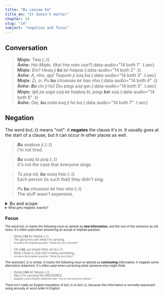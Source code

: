 ```yaml
---
title: "Bu casuao hú"
title_en: "It doesn't matter"
chapter: 14
slug: "14"
subject: "negation and focus"
---
```


## Conversation

<!-- <img style="float:right;margin-left:-1em" src="../tika.svg" height="200" alt="Míqte arriving with groceries." /> -->

> **Míqte:** _Tıka._{:.t}<br>
> **Ánhe:** _Hóı Míqte, tîka! Hıa nánı cea?_{:data-audio="14 both 1" .t.sec}<br>
> **Míqte:** _Ém? Heaq jí **kú** ké haqsaı._{:data-audio="14 both 2" .t}<br>
> **Ánhe:** _A, nho, aja! Teqsom jí súq ba._{:data-audio="14 both 3" .t.sec}<br>
> **Míqte:** _Zı, zı. Pu **bu** choaısao ké hao nha._{:data-audio="14 both 4" .t}<br>
> **Ánhe:** _**Bu** chı jí hú! Duı paıgı súq ꝡeı._{:data-audio="14 both 5" .t.sec}<br>
> **Míqte:** _Ꝡá jıa sıqja súq ké haqtoq bï, paıgı **béı** <em>súq</em>._{:data-audio="14 both 6" .t}<br>
> **Ánhe:** _Oaı, **bu** mala kuq jí hú ba._{:data-audio="14 both 7" .t.sec}

## Negation

The word _bu_{:.t} means "not": it **negates** the clause it's in. It usually goes at the start of a clause, but it can occur in other places as well.

> _**Bu** seakuaı jí._{:.t}<br>
> I'm not tired.

> _**Bu** suaq tú poq._{:.t}<br>
> It's not the case that everyone sings.

> _Tú poq nä, **bu** suaq hóa._{:.t}<br>
> Each person (is such that) they didn't sing.

> _Pu **bu** choaısao ké hao nha._{:.t}<br>
> The stuff wasn't expensive.

<details class="aside grammar" markdown="1">
<summary>Bu and scope</summary>

Just like the quantifying articles _sá_{:.t} wraps its scope island in a "there exists" (∃) and _tú_{:.t} wraps it scope island in a "for all" (∀), the word _bu_{:.t} wraps its scope island in a _not_ (¬).

{:style="text-align:center"}
> <small>Ꝡa chı jí, ꝡá pu <b>bu</b> suaq <b>sá</b> poq da.</small>
>
> <div class="scope t"><span class="sb"><i>Ꝡa</i></span> chı jí, <div class="scope t s2"><span class="sb"><i>ꝡá</i></span> pu <b>bu</b> suaq <b>sá</b> poq</div> da.</div>
>
> <div class="scope t"><span class="sb"><i>&ensp;</i></span>I believe <div class="scope t s2"><span class="sb"><i>¬ ∃p:</i></span><b>p</b> sang.</div></div>
>
> {:style="margin-top:0"}
> <small>I believe nobody sang.

The operators ¬ and ∃p in the formula reflect the order of _bu_{:.t} and _sá_{:.t} in the original sentence. And so if we reorder these words, the meaning changes.

{:style="text-align:center"}
> <small>Ꝡa chı jí, ꝡá <b>sá</b> poq nä pu <b>bu</b> suaq hó da.</small>
>
> <div class="scope t"><span class="sb"><i>Ꝡa</i></span> chı jí, <div class="scope t s2"><span class="sb"><i>ꝡá</i></span> <b>sá</b> poq nä pu <b>bu</b> suaq hó</div> da.</div>
>
> <div class="scope t"><span class="sb"><i>&ensp;</i></span>I believe <div class="scope t s2"><span class="sb"><i>∃p: ¬</i></span><b>p</b> sang.</div></div>
>
> {:style="margin-top:0"}
> <small>I believe there was a person who didn't sing.

</details>

<details class="aside semantics" markdown="1">
<summary>What gets negated, exactly?</summary>

### Episodic sentences

Episodic Toaq sentences claim that certain events exist at some time. That means a simple sentence with _bu_{:.t} (or _sía_{:.t}) claims the non-existence of a certain kind of event.

> _Tı jí Súomıgua._{:.t}<br>
> I was in Finland.<br>
> <small markdown="1">There exists some event _e_ during time _t_ of me being in Finland.</small>

> _**Bu** tı jí Súomıgua._{:.t}<br>
> I wasn't in Finland.<br>
> <small markdown="1">**It's false that** there exists some event _e_ during time _t_ of me being in Finland.</small>

Because this variable _t_ is a ["vague, definite" time](../8), we don't claim that we _never_ were or _never_ will be in Finland — only that it didn't happen within the time we are talking about.

If there are other quantifiers, _bu_{:.t} may negate a more complex claim:

> _Geq jí tú lıq._{:.t}<br>
> I met every woman.<br>
> <small markdown="1">For each woman _L_, there exists some event _e_ during time _t_ of me meeting _L_.</small>
>
> _**Bu** geq jí tú lıq._{:.t}<br>
> It's false that I met every woman.<br>
> <small markdown="1">**It's false that**, for each woman _L_, there exists some event _e_ during time _t_ of me meeting _L_.</small>

That is: I failed to meet at least some woman, and so the for-all statement about meeting-episodes isn't true.

(By the way, when a sentence refers to a "vague definite time" _t_, we take this to be the same _t_ for the whole sentence, across all assignments of variables: _Geq jí tú lıq_{:.t} comes with a guarantee that "the time we are talking about" isn't different from one woman to the next.)

### Generic sentences

In generic sentences, _he_{:.t} also acts as a scope operator, and so the order of it and _bu_{:.t} matters:

> _He **bu** jaı báq poq._{:.t}<br>
> People are unhappy.<br>
> <small markdown="1">It's true that, as a rule, there are **no** events of people being happy.</small>

> _**Bu** he jaı báq poq._{:.t}<br>
> People aren't happy.<br>
> <small markdown="1">It is **not** true that, as a rule, there are events of people being happy.</small>

### Tense

It usually doesn't matter which way around _bu_{:.t} and the tense word are.

> _**Bu** naı casuao hú._{:.t}<br>
> _Naı **bu** casuao hú._{:.t}<br>
> (**¬** ∃e) That doesn't matter now.

But if it's an existential tense, like _mala_{:.t}, the order matters, just like it does between _bu_{:.t} and _sá_{:.t}.

> _**Bu** <span class="s2">mala</span> casuao hú._{:.t}<br>
> (**¬** <span class="s2">∃t</span> ∃e) That has never mattered.
>
> _<span class="s2">Mala</span> **bu** casuao hú._{:.t}<br>
> (<span class="s2">∃t</span> **¬** ∃e) One time, that didn't matter.

</details>

## Focus

The word _kú_{:.t} marks the following noun or adverb as **new information**, and the rest of the sentence as old news. It's often used when answering an actual or implied question.

> _Heaq jí **kú** ké haqsaı._{:.t}<br>
> _The groceries_ are what I'm carrying.<br>
> <small>Answers the implied question "What are you carrying?"</small>
>
> _Chı jí **kú**, ꝡá shuıja nháo sá raı._{:.t}<br>
> What I think is, that she's hiding something.<br>
> <small>Answers the implied question "What do you think?"</small>

The word _béı_{:.t} is similar. It marks the following noun or adverb as **contrasting** information. It negates some alternative statement. It's often used when correcting what someone else might think.

> _Heaq jí **béı** <em>ké haqsaı</em>._{:.t}<br>
> (No,) I'm carrying the GROCERIES.<br>
> <small>Negates some implied statement like "You're carrying the clothes."</small>

There isn't really an English translation of _kú_{:.t} or _béı_{:.t}, because this information is normally expressed using prosody or word order in English.
